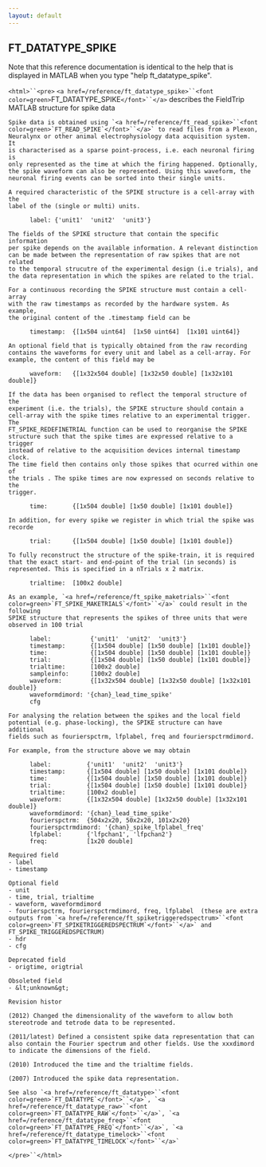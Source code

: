 ```yaml
---
layout: default
---
```


##  FT_DATATYPE_SPIKE

Note that this reference documentation is identical to the help that is displayed in MATLAB when you type "help ft_datatype_spike".

`<html>``<pre>`
    `<a href=/reference/ft_datatype_spike>``<font color=green>`FT_DATATYPE_SPIKE`</font>``</a>` describes the FieldTrip MATLAB structure for spike data
 
    Spike data is obtained using `<a href=/reference/ft_read_spike>``<font color=green>`FT_READ_SPIKE`</font>``</a>` to read files from a Plexon,
    Neuralynx or other animal electrophysiology data acquisition system. It
    is characterised as a sparse point-process, i.e. each neuronal firing is
    only represented as the time at which the firing happened. Optionally,
    the spike waveform can also be represented. Using this waveform, the
    neuronal firing events can be sorted into their single units.
 
    A required characteristic of the SPIKE structure is a cell-array with the
    label of the (single or multi) units.
 
          label: {'unit1'  'unit2'  'unit3'}
 
    The fields of the SPIKE structure that contain the specific information
    per spike depends on the available information. A relevant distinction
    can be made between the representation of raw spikes that are not related
    to the temporal strucutre of the experimental design (i.e trials), and
    the data representation in which the spikes are related to the trial.
 
    For a continuous recording the SPIKE structure must contain a cell-array
    with the raw timestamps as recorded by the hardware system. As example,
    the original content of the .timestamp field can be
 
          timestamp:  {[1x504 uint64]  [1x50 uint64]  [1x101 uint64]}
 
    An optional field that is typically obtained from the raw recording
    contains the waveforms for every unit and label as a cell-array. For
    example, the content of this field may be
 
          waveform:   {[1x32x504 double] [1x32x50 double] [1x32x101 double]}
 
    If the data has been organised to reflect the temporal structure of the
    experiment (i.e. the trials), the SPIKE structure should contain a
    cell-array with the spike times relative to an experimental trigger. The
    FT_SPIKE_REDEFINETRIAL function can be used to reorganise the SPIKE
    structure such that the spike times are expressed relative to a trigger
    instead of relative to the acquisition devices internal timestamp clock.
    The time field then contains only those spikes that ocurred within one of
    the trials . The spike times are now expressed on seconds relative to the
    trigger.
 
          time:       {[1x504 double] [1x50 double] [1x101 double]}
 
    In addition, for every spike we register in which trial the spike was
    recorde
 
          trial:      {[1x504 double] [1x50 double] [1x101 double]}
 
    To fully reconstruct the structure of the spike-train, it is required
    that the exact start- and end-point of the trial (in seconds) is
    represented. This is specified in a nTrials x 2 matrix.
 
          trialtime:  [100x2 double]
 
    As an example, `<a href=/reference/ft_spike_maketrials>``<font color=green>`FT_SPIKE_MAKETRIALS`</font>``</a>` could result in the following
    SPIKE structure that represents the spikes of three units that were
    observed in 100 trial
 
          label:           {'unit1'  'unit2'  'unit3'}
          timestamp:       {[1x504 double] [1x50 double] [1x101 double]}
          time:            {[1x504 double] [1x50 double] [1x101 double]}
          trial:           {[1x504 double] [1x50 double] [1x101 double]}
          trialtime:       [100x2 double]
          sampleinfo:      [100x2 double]
          waveform:        {[1x32x504 double] [1x32x50 double] [1x32x101 double]}
          waveformdimord: '{chan}_lead_time_spike'
          cfg
 
    For analysing the relation between the spikes and the local field
    potential (e.g. phase-locking), the SPIKE structure can have additional
    fields such as fourierspctrm, lfplabel, freq and fourierspctrmdimord.
 
    For example, from the structure above we may obtain
 
          label:          {'unit1'  'unit2'  'unit3'}
          timestamp:      {[1x504 double] [1x50 double] [1x101 double]}
          time:           {[1x504 double] [1x50 double] [1x101 double]}
          trial:          {[1x504 double] [1x50 double] [1x101 double]}
          trialtime:      [100x2 double]
          waveform:       {[1x32x504 double] [1x32x50 double] [1x32x101 double]}
          waveformdimord: '{chan}_lead_time_spike'
          fourierspctrm:  {504x2x20, 50x2x20, 101x2x20}
          fourierspctrmdimord: '{chan}_spike_lfplabel_freq'
          lfplabel:       {'lfpchan1', 'lfpchan2'}
          freq:           [1x20 double]
 
    Required field
    - label
    - timestamp
 
    Optional field
    - unit
    - time, trial, trialtime
    - waveform, waveformdimord
    - fourierspctrm, fourierspctrmdimord, freq, lfplabel  (these are extra outputs from `<a href=/reference/ft_spiketriggeredspectrum>``<font color=green>`FT_SPIKETRIGGEREDSPECTRUM`</font>``</a>` and FT_SPIKE_TRIGGEREDSPECTRUM)
    - hdr
    - cfg
 
    Deprecated field
    - origtime, origtrial
 
    Obsoleted field
    - &lt;unknown&gt;
 
    Revision histor
 
    (2012) Changed the dimensionality of the waveform to allow both
    stereotrode and tetrode data to be represented.
    
    (2011/latest) Defined a consistent spike data representation that can
    also contain the Fourier spectrum and other fields. Use the xxxdimord
    to indicate the dimensions of the field.
 
    (2010) Introduced the time and the trialtime fields.
 
    (2007) Introduced the spike data representation.
 
    See also `<a href=/reference/ft_datatype>``<font color=green>`FT_DATATYPE`</font>``</a>`, `<a href=/reference/ft_datatype_raw>``<font color=green>`FT_DATATYPE_RAW`</font>``</a>`, `<a href=/reference/ft_datatype_freq>``<font color=green>`FT_DATATYPE_FREQ`</font>``</a>`, `<a href=/reference/ft_datatype_timelock>``<font color=green>`FT_DATATYPE_TIMELOCK`</font>``</a>`
`</pre>``</html>`


